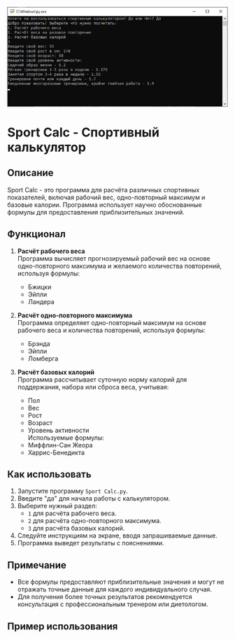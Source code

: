 ![Лого](logo.jpg)

# Sport Calc - Спортивный калькулятор

## Описание
Sport Calc - это программа для расчёта различных спортивных показателей, включая рабочий вес, одно-повторный максимум и базовые калории. Программа использует научно обоснованные формулы для предоставления приблизительных значений.

## Функционал
1. **Расчёт рабочего веса**  
   Программа вычисляет прогнозируемый рабочий вес на основе одно-повторного максимума и желаемого количества повторений, используя формулы:
   - Бжицки
   - Эйпли
   - Ландера

2. **Расчёт одно-повторного максимума**  
   Программа определяет одно-повторный максимум на основе рабочего веса и количества повторений, используя формулы:
   - Брэнда
   - Эйпли
   - Ломберга

3. **Расчёт базовых калорий**  
   Программа рассчитывает суточную норму калорий для поддержания, набора или сброса веса, учитывая:
   - Пол
   - Вес
   - Рост
   - Возраст
   - Уровень активности  
   Используемые формулы:
   - Миффлин-Сан Жеора
   - Харрис-Бенедикта

## Как использовать
1. Запустите программу `Sport Calc.py`.
2. Введите "да" для начала работы с калькулятором.
3. Выберите нужный раздел:
   - `1` для расчёта рабочего веса.
   - `2` для расчёта одно-повторного максимума.
   - `3` для расчёта базовых калорий.
4. Следуйте инструкциям на экране, вводя запрашиваемые данные.
5. Программа выведет результаты с пояснениями.

## Примечание
- Все формулы предоставляют приблизительные значения и могут не отражать точные данные для каждого индивидуального случая.
- Для получения более точных результатов рекомендуется консультация с профессиональным тренером или диетологом.

## Пример использования
